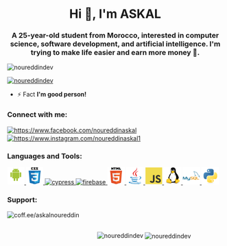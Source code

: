 <h1 align="center">Hi 👋, I'm ASKAL</h1>
<h3 align="center">A 25-year-old student from Morocco, interested in computer science, software development, and artificial intelligence. I'm trying to make life easier and earn more money 🤑.</h3>

<p align="left"> <img src="https://komarev.com/ghpvc/?username=noureddindev&label=Profile%20views&color=0e75b6&style=flat" alt="noureddindev" /> </p>

<p align="left"> <a href="https://github.com/ryo-ma/github-profile-trophy"><img src="https://github-profile-trophy.vercel.app/?username=noureddindev" alt="noureddindev" /></a> </p>

- ⚡ Fact **I'm good person!**

<h3 align="left">Connect with me:</h3>
<p align="left">
<a href="https://fb.com/noureddinaskal" target="blank"><img align="center" src="https://raw.githubusercontent.com/rahuldkjain/github-profile-readme-generator/master/src/images/icons/Social/facebook.svg" alt="https://www.facebook.com/noureddinaskal" height="30" width="40" /></a>
<a href="https://instagram.com/noureddinaskal1" target="blank"><img align="center" src="https://raw.githubusercontent.com/rahuldkjain/github-profile-readme-generator/master/src/images/icons/Social/instagram.svg" alt="https://www.instagram.com/noureddinaskal1" height="30" width="40" /></a>
</p>

<h3 align="left">Languages and Tools:</h3>
<p align="left"> <a href="https://developer.android.com" target="_blank" rel="noreferrer"> <img src="https://raw.githubusercontent.com/devicons/devicon/master/icons/android/android-original-wordmark.svg" alt="android" width="40" height="40"/> </a> <a href="https://www.w3schools.com/css/" target="_blank" rel="noreferrer"> <img src="https://raw.githubusercontent.com/devicons/devicon/master/icons/css3/css3-original-wordmark.svg" alt="css3" width="40" height="40"/> </a> <a href="https://www.cypress.io" target="_blank" rel="noreferrer"> <img src="https://raw.githubusercontent.com/simple-icons/simple-icons/6e46ec1fc23b60c8fd0d2f2ff46db82e16dbd75f/icons/cypress.svg" alt="cypress" width="40" height="40"/> </a> <a href="https://firebase.google.com/" target="_blank" rel="noreferrer"> <img src="https://www.vectorlogo.zone/logos/firebase/firebase-icon.svg" alt="firebase" width="40" height="40"/> </a> <a href="https://www.w3.org/html/" target="_blank" rel="noreferrer"> <img src="https://raw.githubusercontent.com/devicons/devicon/master/icons/html5/html5-original-wordmark.svg" alt="html5" width="40" height="40"/> </a> <a href="https://www.java.com" target="_blank" rel="noreferrer"> <img src="https://raw.githubusercontent.com/devicons/devicon/master/icons/java/java-original.svg" alt="java" width="40" height="40"/> </a> <a href="https://developer.mozilla.org/en-US/docs/Web/JavaScript" target="_blank" rel="noreferrer"> <img src="https://raw.githubusercontent.com/devicons/devicon/master/icons/javascript/javascript-original.svg" alt="javascript" width="40" height="40"/> </a> <a href="https://www.linux.org/" target="_blank" rel="noreferrer"> <img src="https://raw.githubusercontent.com/devicons/devicon/master/icons/linux/linux-original.svg" alt="linux" width="40" height="40"/> </a> <a href="https://www.mysql.com/" target="_blank" rel="noreferrer"> <img src="https://raw.githubusercontent.com/devicons/devicon/master/icons/mysql/mysql-original-wordmark.svg" alt="mysql" width="40" height="40"/> </a> <a href="https://www.python.org" target="_blank" rel="noreferrer"> <img src="https://raw.githubusercontent.com/devicons/devicon/master/icons/python/python-original.svg" alt="python" width="40" height="40"/> </a> </p>

<h3 align="left">Support:</h3>
<p><a href="https://www.buymeacoffee.com/askalnoureddin"> <img align="left" src="https://cdn.buymeacoffee.com/buttons/v2/default-yellow.png" height="50" width="210" alt="coff.ee/askalnoureddin" /></a></p><br><br>

<p><img align="left" src="https://github-readme-stats.vercel.app/api/top-langs?username=noureddindev&show_icons=true&locale=en&layout=compact" alt="noureddindev" /></p>

<p>&nbsp;<img align="center" src="https://github-readme-stats.vercel.app/api?username=noureddindev&show_icons=true&locale=en" alt="noureddindev" /></p>
